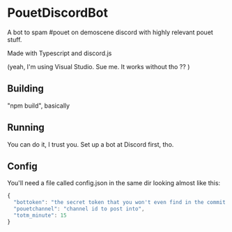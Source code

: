 # PouetDiscordBot

A bot to spam #pouet on demoscene discord with highly relevant pouet stuff. 

Made with Typescript and discord.js

(yeah, I'm using Visual Studio. Sue me. It works without tho ?? )

## Building

"npm build", basically 

## Running

You can do it, I trust you. Set up a bot at Discord first, tho.

## Config

You'll need a file called config.json in the same dir looking almost like this:

```javascript
{
  "bottoken": "the secret token that you won't even find in the commit history",
  "pouetchannel": "channel id to post into",
  "totm_minute": 15
}
```
